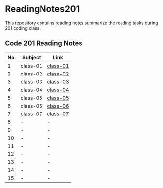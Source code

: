 # ReadingNotes201
This repository contains reading notes summarize the reading tasks during 201 coding class. 


## Code 201 Reading Notes

| No. | Subject | Link |
|-----|-----|-----|
| 1 | class-01 | [class-01](https://yousef27h.github.io/ReadingNotes201/class-01.html) |
| 2 | class-02 | [class-02](https://yousef27h.github.io/ReadingNotes201/class-02.html) |
| 3 | class-03 | [class-03](https://yousef27h.github.io/ReadingNotes201/class-03.html) |
| 4 | class-04 | [class-04](https://yousef27h.github.io/ReadingNotes201/class-04.html) |
| 5 | class-05 | [class-05](https://yousef27h.github.io/ReadingNotes201/class-05.html) |
| 6 | class-06 | [class-06](https://yousef27h.github.io/ReadingNotes201/class-06.html) |
| 7 | class-07 | [class-07](https://yousef27h.github.io/ReadingNotes201/class-07.html) |
| 8 | - | - |
| 9 | - | - |
| 10 | - | - |
| 11 | - | - |
| 12 | - | - |
| 13 | - | - |
| 14 | - | - |
| 15 | - | - |